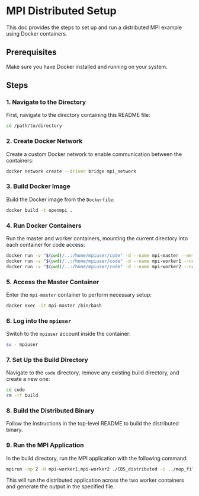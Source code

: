 # MPI Distributed Setup

This doc provides the steps to set up and run a distributed MPI example using Docker containers.

## Prerequisites
Make sure you have Docker installed and running on your system.

## Steps

### 1. Navigate to the Directory
First, navigate to the directory containing this README file:

```bash
cd /path/to/directory
```

### 2. Create Docker Network
Create a custom Docker network to enable communication between the containers:

```bash
docker network create --driver bridge mpi_network
```

### 3. Build Docker Image
Build the Docker image from the `Dockerfile`:

```bash
docker build -t openmpi .
```

### 4. Run Docker Containers
Run the master and worker containers, mounting the current directory into each container for code access:

```bash
docker run -v "$(pwd)/..:/home/mpiuser/code" -d --name mpi-master --network mpi_network openmpi
docker run -v "$(pwd)/..:/home/mpiuser/code" -d --name mpi-worker1 --network mpi_network openmpi
docker run -v "$(pwd)/..:/home/mpiuser/code" -d --name mpi-worker2 --network mpi_network openmpi
```

### 5. Access the Master Container
Enter the `mpi-master` container to perform necessary setup:

```bash
docker exec -it mpi-master /bin/bash
```

### 6. Log into the `mpiuser`
Switch to the `mpiuser` account inside the container:

```bash
su - mpiuser
```

### 7. Set Up the Build Directory
Navigate to the `code` directory, remove any existing build directory, and create a new one:

```bash
cd code
rm -rf build
```

### 8. Build the Distributed Binary
Follow the instructions in the top-level README to build the distributed binary.

### 9. Run the MPI Application
In the build directory, run the MPI application with the following command:

```bash
mpirun -np 2 -H mpi-worker1,mpi-worker2 ./CBS_distributed -i ../map_file/debug_cbs_data.yaml -o ../outputs/output.yaml
```

This will run the distributed application across the two worker containers and generate the output in the specified file.
